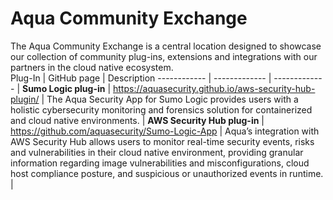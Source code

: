 # Aqua Community Exchange
The Aqua Community Exchange is a central location designed to showcase our collection of community plug-ins, extensions and integrations with our partners in the cloud native ecosystem.  
Plug-In | GitHub page | Description
------------ | ------------- | ------------- |
**Sumo Logic plug-in** | https://aquasecurity.github.io/aws-security-hub-plugin/ | The Aqua Security App for Sumo Logic provides users with a holistic cybersecurity monitoring and forensics solution for containerized and cloud native environments. |
**AWS Security Hub plug-in** | https://github.com/aquasecurity/Sumo-Logic-App | Aqua’s integration with AWS Security Hub allows users to monitor real-time security events, risks and vulnerabilities in their cloud native environment, providing granular information regarding image vulnerabilities and misconfigurations, cloud host compliance posture, and suspicious or unauthorized events in runtime. |
